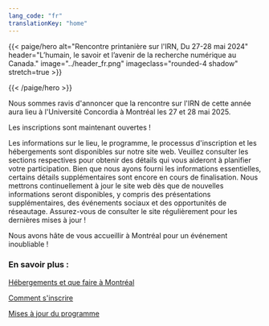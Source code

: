 ```yaml
---
lang_code: "fr"
translationKey: "home"
---
```


{{< paige/hero
    alt="Rencontre printanière sur l'IRN, Du 27-28 mai 2024"
    header="L’humain, le savoir et l’avenir de la recherche numérique au Canada."
    image="../header_fr.png"
    imageclass="rounded-4 shadow"
    stretch=true >}}

{{< /paige/hero >}}


Nous sommes ravis d'annoncer que la rencontre sur l'IRN de cette année aura lieu à l'Université Concordia à Montréal les 27 et 28 mai 2025. 

Les inscriptions sont maintenant ouvertes ! 

Les informations sur le lieu, le programme, le processus d'inscription et les hébergements sont disponibles sur notre site web. Veuillez consulter les sections respectives pour obtenir des détails qui vous aideront à planifier votre participation. 
Bien que nous ayons fourni les informations essentielles, certains détails supplémentaires sont encore en cours de finalisation. Nous mettrons continuellement à jour le site web dès que de nouvelles informations seront disponibles, y compris des présentations supplémentaires, des événements sociaux et des opportunités de réseautage. Assurez-vous de consulter le site régulièrement pour les dernières mises à jour ! 

Nous avons hâte de vous accueillir à Montréal pour un événement inoubliable ! 

### En savoir plus : 

<a href=https://driconnect.alliancecan.ca/fr/lieu/ target="_blank">Hébergements et que faire à Montréal</a> 

<a href=https://events.myconferencesuite.com/SpringDRIConnect2025/reg/landing target="_blank">Comment s'inscrire</a> 

<a href=https://driconnect.alliancecan.ca/fr/programme/ target="_blank">Mises à jour du programme</a> 
 
<!--

<p class="text-center">
  <a class="btn btn-primary btn-lg" href="https://events.myconferencesuite.com/DRIConnect/reg/form/edit" role="button" aria-disabled="true" target="_blank">
    Inscrivez-vous dès maintenant!
  </a>
</p>

# À qui s’adresse l’événement? 
Toutes les professionnelles et tous les professionnels de l’IRN canadiens travaillant pour ou avec l’Alliance sont invités à assister à y assister (en personne ou virtuellement). 

# Dates 
Les 27 et 28 mai 2024. 

# Lieu 
En personne : Halifax Convention Centre, 1650 Argyle Street, Halifax, Nouvelle-Écosse. 

Participation virtuelle : Les détails de connexion seront communiqués plus tard. 

-->